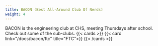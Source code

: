 ```yaml
---
title: BACON (Best All-Around Club Of Nerds)
weight: 4
---
```

BACON is the engineering club at CHS, meeting Thursdays after school. Check out some of the sub-clubs.
{{< cards >}}
  {{< card link="/docs/bacon/ftc" title="FTC">}}
{{< /cards >}}